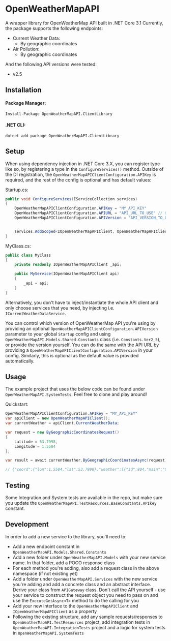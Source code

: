 ﻿
# OpenWeatherMapAPI
A wrapper library for OpenWeatherMap API built in .NET Core 3.1
Currently, the package supports the following endpoints:
- Current Weather Data:
	- By geographic coordinates
- Air Pollution:
	- By geographic coordinates

And the following API versions were tested:
- v2.5

## Installation

#### Package Manager:
`Install-Package OpenWeatherMapAPI.ClientLibrary`
#### .NET CLI:
`dotnet add package OpenWeatherMapAPI.ClientLibrary`

## Setup 

When using dependency injection in .NET Core 3.X, you can register type like so, by registering a type in the ```ConfigureServices()``` method. Outside of the DI registration, the `OpenWeatherMapAPIClientConfiguration.APIKey` is required, and the rest of the config is optional and has default values:

Startup.cs:
```csharp
public void ConfigureServices(IServiceCollection services)
{
	OpenWeatherMapAPIClientConfiguration.APIKey = "MY_API_KEY"
	OpenWeatherMapAPIClientConfiguration.APIURL = "API_URL_TO_USE" // OPTIONAL
	OpenWeatherMapAPIClientConfiguration.APIVersion = "API_VERSION_TO_USE" // OPTIONAL


	services.AddScoped<IOpenWeatherMapAPIClient, OpenWeatherMapAPIClient>();
}
```

MyClass.cs:

```csharp
public class MyClass
{
	private readonly IOpenWeatherMapAPIClient _api;

	public MyService(IOpenWeatherMapAPIClient api)
	{
		_api = api;
	}
}
```

Alternatively, you don't have to inject/instantiate the whole API client and only choose services that you need, by injecting i.e. `ICurrentWeatherDataService`.

You can control which version of OpenWeatherMap API you're using by providing an optional `OpenWeatherMapAPIClientConfiguration.APIVersion` parameter to your global `Startup` config and using `OpenWeatherMapAPI.Models.Shared.Constants` class (i.e. `Constants.Ver2_5`), or provide the version yourself. You can do the same with the API URL by providing a `OpenWeatherMapAPIClientConfiguration.APIVersion` in your config. Similarly, this is optional as the default value is provided automatically.

## Usage

The example project that uses the below code can be found under `OpenWeatherMapAPI.SystemTests`. Feel free to clone and play around!

Quickstart:

```csharp
OpenWeatherMapAPIClientConfiguration.APIKey = "MY_API_KEY"
var apiClient = new OpenWeatherMapAPIClient();
var currentWeather = apiClient.CurrentWeatherData;

var request = new ByGeographicCoordinatesRequest()
{
	Latitude = 53.7998,
	Longitude = 1.5584
};

var result = await currentWeather.ByGeographicCoordinatesAsync(request);

// {"coord":{"lon":1.5584,"lat":53.7998},"weather":[{"id":804,"main":"Clouds","description":"overcast clouds","icon":"04d"}],"base":"stations","main":{"temp":286.48,"feels_like":286.11,"temp_min":286.48,"temp_max":286.48,"pressure":1015,"humidity":86},"visibility":10000,"wind":{"speed":9.68,"deg":180},"clouds":{"all":100},"dt":1634563421,"sys":{"type":2,"id":2029944,"country":"GB","sunrise":1634538410,"sunset":1634575838},"timezone":0,"id":2650519,"name":"Easington","cod":200}

```
## Testing

Some Integration and System tests are available in the repo, but make sure you update the `OpenWeatherMapAPI.TestResources.BaseConstants.APIkey` constant.


## Development

In order to add a new service to the library, you'll need to:
- Add a new endpoint constant in `OpenWeatherMapAPI.Models.Shared.Constants`
- Add a new folder under `OpenWeatherMapAPI.Models` with your new service name. In that folder, add a POCO response class
- For each method you're adding, also add a request class in the above namespace (if not existing yet)
- Add a folder under `OpenWeatherMapAPI.Services` with the new service you're adding and add a concrete class and an abstract interface. Derive your class from `APIGateway` class. Don't call the API yourself - use your service to construct the request object you need to pass on and use the `ExecuteGetAsync<T>` method to do the calling for you
- Add your new interface to the `OpenWeatherMapAPIClient` and `IOpenWeatherMapAPIClient` as a property
- Following the existing structure, add any sample requests/responses to `OpenWeatherMapAPI.TestResources` project, add integration tests in `OpenWeatherMapAPI.IntegrationTests` project and a logic for system tests in `OpenWeatherMapAPI.SystemTests`
